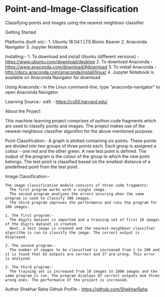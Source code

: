 # Point-and-Image-Classification
Classifying points and images using the nearest neighbour classifier


Getting Started

  Platforms (built on):-
    1. Ubuntu 18.04.1 LTS Bionic Beaver
    2. Anaconda Navigator
    3. Jupyter Notebook
    
  Installing:-
    1. To download and install Ubuntu (different versions) - https://www.ubuntu.com/download/desktop
    2. To download Anaconda - https://www.anaconda.com/download/#download
    3. To install Anaconda - http://docs.anaconda.com/anaconda/install/linux/
    4. Jupyter Notebook is available on Anaconda Navigator for download
    
  Using Anaconda:-
    In the Linux command-line, type "anaconda-navigator" to open Anaconda Navigator
    
  Learning Source:-
    edX - https://cs50.harvard.edu/
  

About the Project

This machine-learning project comprises of python code fragments which are used to classify points and images.
The project makes use of the nearest-neighbour classifier algorithm for the above mentioned purpose.

  Point Classification:-
    A graph is plotted containing six points. These points are divided into two groups of three points each. Each group is assigned a colour - one red and the other green. A new test point is defined. The output of the program is the colour of the group to which the new point belongs.
    The test point is classified based on the smallest distance of a predefined point from the test point.
    
  
  Image Classification:-
    
    The image classification module consists of three code fragments:
      The first program works with a single image.
      The second program analyzes the errors occuring when the same program is used to classify 100 images.
      The third program improves the performance and runs the program for 100 images.
      
    1. The first program:-
      The digits dataset is imported and a training set of first 10 images of the digits dataset is created.
      Next, a test image is created and the nearest-neighbour classifier algorithm is run to classify the image. The correct output is displayed.
      
    2. The second program:-
      The number of images to be classified is increased from 1 to 100 and it is found that 63 outputs are correct and 37 are wrong. This error is analyzed.
      
    3. The third program:-
      The training set is increased from 10 images to 1000 images and the same program is run. The program displays 97 correct outputs and three wrong ones. The performance of the project is increased.


Author
  Shekhar Raha
  Github Profile - https://github.com/ShekharRaha
